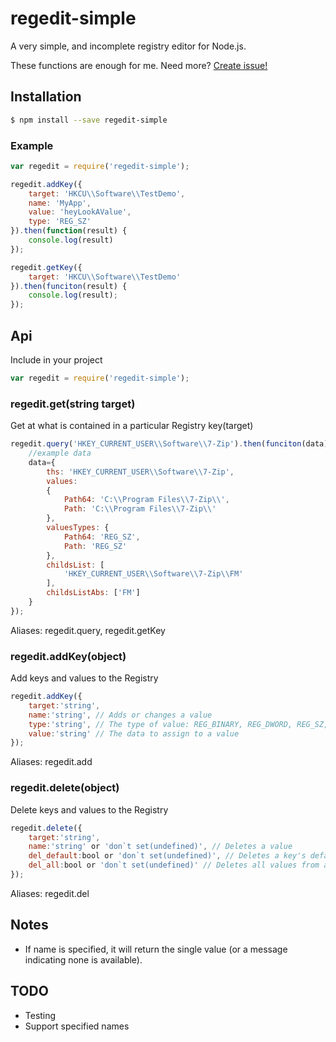 # regedit-simple
A very simple, and incomplete registry editor for Node.js.

These functions are enough for me. Need more? [Create issue!](https://github.com/utyfua/regedit-simple/issues/new)

## Installation
```sh
$ npm install --save regedit-simple
```

### Example
```javascript
var regedit = require('regedit-simple');

regedit.addKey({
	target: 'HKCU\\Software\\TestDemo',
	name: 'MyApp',
	value: 'heyLookAValue',
	type: 'REG_SZ'
}).then(function(result) {
	console.log(result)
});

regedit.getKey({
	target: 'HKCU\\Software\\TestDemo'
}).then(funciton(result) {
	console.log(result);
});
```

## Api
Include in your project
```javascript
var regedit = require('regedit-simple');
```

### regedit.get(string target)
Get at what is contained in a particular Registry key(target)
```javascript
regedit.query('HKEY_CURRENT_USER\\Software\\7-Zip').then(funciton(data){
	//example data
	data={
		ths: 'HKEY_CURRENT_USER\\Software\\7-Zip',
		values:
		{
			Path64: 'C:\\Program Files\\7-Zip\\',
			Path: 'C:\\Program Files\\7-Zip\\' 
		},
		valuesTypes: {
			Path64: 'REG_SZ',
			Path: 'REG_SZ'
		},
		childsList: [
			'HKEY_CURRENT_USER\\Software\\7-Zip\\FM'
		],
		childsListAbs: ['FM']
	}
});
```
Aliases: regedit.query, regedit.getKey

### regedit.addKey(object)
Add keys and values to the Registry
```javascript
regedit.addKey({
	target:'string',
	name:'string', // Adds or changes a value
	type:'string', // The type of value: REG_BINARY, REG_DWORD, REG_SZ, REG_MULTI_SZ, etc. The default is REG_SZ
	value:'string' // The data to assign to a value
});
```
Aliases: regedit.add

### regedit.delete(object)
Delete keys and values to the Registry
```javascript
regedit.delete({
	target:'string',
	name:'string' or 'don`t set(undefined)', // Deletes a value
	del_default:bool or 'don`t set(undefined)', // Deletes a key's default value
	del_all:bool or 'don`t set(undefined)' // Deletes all values from a key
});
```
Aliases: regedit.del

## Notes
* If name is specified, it will return the single value (or a message indicating none is available).

## TODO
* Testing
* Support specified names